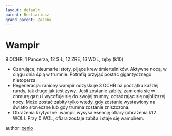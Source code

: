 ```yaml
---
layout: default
parent: Bestiariusz
grand_parent: Zasoby
---
```


# Wampir

9 OCHR, 1 Pancerza, 12 SIŁ, 12 ZRE, 16 WOL, zęby (k10)

- Czarujące, nieumarłe istoty, pijące krew śmiertelników. Aktywne nocą, w ciągu dnia śpią w trumnie. Potrafią przyjąć postać gigantycznego nietoperza.
- Regeneracja: raniony wampir odzyskuje 3 OCHR na początku każdej rundy, tak długo jak jest żywy. Jeśli zostanie zabity, zamienia się w chmurę gazu i wycofuje się do swojej trumny, odradzając się najbliższej nocy. Może zostać zabity tylko wtedy, gdy zostanie wystawiony na światło słoneczne lub gdy trumna zostanie zniszczona.
- Obrażenia krytyczne: wampir wysysa esencję ofiary (obrażenia k12 WOL). Przy 0 WOL, ofiara zostaje zabita i staje się wampirem.

author: [xenio](https://xenioinabottle.blogspot.com)

